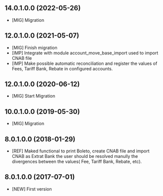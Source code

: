 ## 14.0.1.0.0 (2022-05-26)

- \[MIG\] Migration

## 12.0.1.0.0 (2021-05-07)

- \[MIG\] Finish migration
- \[IMP\] Integrate with module account_move_base_import used to import
  CNAB file
- \[IMP\] Make possible automatic reconciliation and register the values
  of Fees, Tariff Bank, Rebate in configured accounts.

## 12.0.1.0.0 (2020-06-12)

- \[MIG\] Start Migration

## 10.0.1.0.0 (2019-05-30)

- \[MIG\] Migration

## 8.0.1.0.0 (2018-01-29)

- \[REF\] Maked functional to print Boleto, create CNAB file and import
  CNAB as Extrat Bank the user should be resolved manully the
  divergences between the values( Fee, Tariff Bank, Rebate, etc).

## 8.0.1.0.0 (2017-07-01)

- \[NEW\] First version
